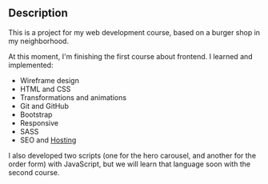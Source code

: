 ## Description

This is a project for my web development course, based on a burger shop in my neighborhood. 

At this moment, I'm finishing the first course about frontend. I learned and implemented:

- Wireframe design
- HTML and CSS
- Transformations and animations
- Git and GitHub
- Bootstrap
- Responsive
- SASS
- SEO and [Hosting](https://jack-and-jek.000webhostapp.com/)

I also developed two scripts (one for the hero carousel, and another for the order form) with JavaScript, but we will learn that language soon with the second course.

